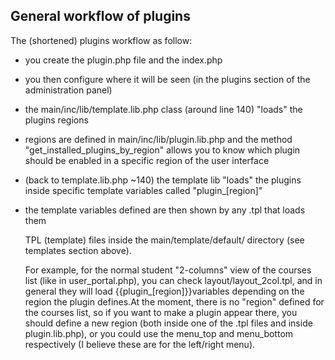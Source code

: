 ## General workflow of plugins

The (shortened) plugins workflow as follow:

*   you create the plugin.php file and the index.php

*   you then configure where it will be seen (in the plugins section of the administration panel)

*   the main/inc/lib/template.lib.php class (around line 140) &quot;loads&quot; the plugins regions

*   regions are defined in main/inc/lib/plugin.lib.php and the method &quot;get_installed_plugins_by_region&quot; allows you to know which plugin should be enabled in a specific region of the user interface

*   (back to template.lib.php ~140) the template lib &quot;loads&quot; the plugins inside specific template variables called &quot;plugin_[region]&quot;

*   the template variables defined are then shown by any .tpl that loads them

    TPL (template) files inside the main/template/default/ directory (see templates section above).

    For example, for the normal student &quot;2-columns&quot; view of the courses list (like in user_portal.php), you can check layout/layout_2col.tpl, and in general they will load {{plugin_[region]}}variables depending on the region the plugin defines.At the moment, there is no &quot;region&quot; defined for the courses list, so if you want to make a plugin appear there, you should define a new region (both inside one of the .tpl files and inside plugin.lib.php), or you could use the menu_top and menu_bottom respectively (I believe these are for the left/right menu).